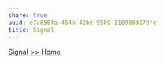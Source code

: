 ```yaml
---
share: true
uuid: e7a856fa-454b-42be-9509-110980d279fc
title: Signal
---
```



[Signal >> Home](https://signal.org/en/)